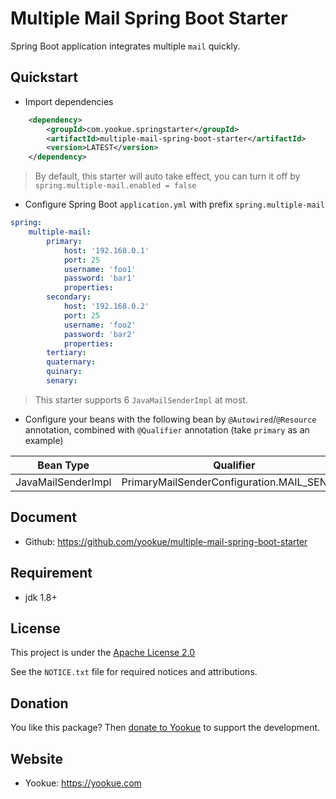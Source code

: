 # Multiple Mail Spring Boot Starter

Spring Boot application integrates multiple `mail` quickly.

## Quickstart

- Import dependencies

```xml
    <dependency>
        <groupId>com.yookue.springstarter</groupId>
        <artifactId>multiple-mail-spring-boot-starter</artifactId>
        <version>LATEST</version>
    </dependency>
```

> By default, this starter will auto take effect, you can turn it off by `spring.multiple-mail.enabled = false`

- Configure Spring Boot `application.yml` with prefix `spring.multiple-mail`

```yml
spring:
    multiple-mail:
        primary:
            host: '192.168.0.1'
            port: 25
            username: 'foo1'
            password: 'bar1'
            properties:
        secondary:
            host: '192.168.0.2'
            port: 25
            username: 'foo2'
            password: 'bar2'
            properties:
        tertiary:
        quaternary:
        quinary:
        senary:
```

> This starter supports 6 `JavaMailSenderImpl` at most.

- Configure your beans with the following bean by `@Autowired`/`@Resource` annotation, combined with `@Qualifier` annotation (take `primary` as an example)

| Bean Type          | Qualifier                                  |
|--------------------|--------------------------------------------|
| JavaMailSenderImpl | PrimaryMailSenderConfiguration.MAIL_SENDER |

## Document

- Github: https://github.com/yookue/multiple-mail-spring-boot-starter

## Requirement

- jdk 1.8+

## License

This project is under the [Apache License 2.0](https://www.apache.org/licenses/LICENSE-2.0)

See the `NOTICE.txt` file for required notices and attributions.

## Donation

You like this package? Then [donate to Yookue](https://yookue.com/public/donate) to support the development.

## Website

- Yookue: https://yookue.com
